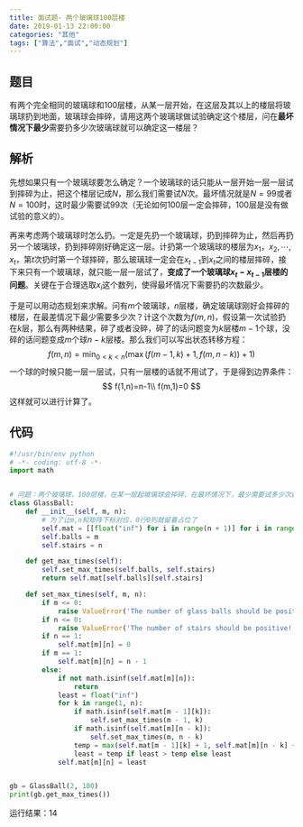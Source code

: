 ```yaml
---
title: 面试题- 两个玻璃球100层楼
date: 2019-01-13 22:00:00
categories: "其他"
tags: ["算法","面试","动态规划"]
---
```


## 题目 ##

有两个完全相同的玻璃球和100层楼，从某一层开始，在这层及其以上的楼层将玻璃球扔到地面，玻璃球会摔碎，请用这两个玻璃球做试验确定这个楼层，问在**最坏情况下最少**需要扔多少次玻璃球就可以确定这一楼层？

## 解析

先想如果只有一个玻璃球要怎么确定？一个玻璃球的话只能从一层开始一层一层试到摔碎为止，把这个楼层记成$N$，那么我们需要试$N$次。最坏情况就是$N=99$或者$N=100​$时，这时最少需要试99次（无论如何100层一定会摔碎，100层是没有做试验的意义的）。

再来考虑两个玻璃球时怎么扔。一定是先扔一个玻璃球，扔到摔碎为止，然后再扔另一个玻璃球，扔到摔碎刚好确定这一层。计扔第一个玻璃球的楼层为$x_1，x_2,\cdots,x_t$，第$t$次扔时第一个球摔碎，那么玻璃球一定会在$x_{t-1}$到$x_t$之间的楼层摔碎，接下来只有一个玻璃球，就只能一层一层试了，**变成了一个玻璃球$x_t-x_{t-1}$层楼的问题**。关键在于合理选取$x_i$这个数列，使得最坏情况下需要扔的次数最少。

于是可以用动态规划来求解。问有$m$个玻璃球，$n$层楼，确定玻璃球刚好会摔碎的楼层，在最差情况下最少需要多少次？计这个次数为$f(m,n)$，假设第一次试验扔在$k$层，那么有两种结果，碎了或者没碎，碎了的话问题变为$k$层楼$m-1$个球，没碎的话问题变成$m$个球$n-k$层楼。那么我们可以写出状态转移方程：
$$
f(m,n)=\min_{0<k<n}{(\max{(f(m-1,k)+1,f(m,n-k))+1})}
$$
一个球的时候只能一层一层试，只有一层楼的话就不用试了，于是得到边界条件：
$$
f(1,n)=n-1\\
f(m,1)=0
$$
这样就可以进行计算了。

## 代码

```python
#!/usr/bin/env python
# -*- coding: utf-8 -*-
import math


# 问题：两个玻璃球，100层楼，在某一层起玻璃球会摔碎，在最坏情况下，最少需要试多少次就可以找到这个楼层？
class GlassBall:
    def __init__(self, m, n):
        # 为了让m,n和矩阵下标对应，0行0列就留着占位了
        self.mat = [[float("inf") for i in range(n + 1)] for i in range(m + 1)]
        self.balls = m
        self.stairs = n

    def get_max_times(self):
        self.set_max_times(self.balls, self.stairs)
        return self.mat[self.balls][self.stairs]

    def set_max_times(self, m, n):
        if m <= 0:
            raise ValueError('The number of glass balls should be positive!')
        if n <= 0:
            raise ValueError('The number of stairs should be positive!')
        if n == 1:
            self.mat[m][n] = 0
        if m == 1:
            self.mat[m][n] = n - 1
        else:
            if not math.isinf(self.mat[m][n]):
                return
            least = float("inf")
            for k in range(1, n):
                if math.isinf(self.mat[m - 1][k]):
                    self.set_max_times(m - 1, k)
                if math.isinf(self.mat[m][n - k]):
                    self.set_max_times(m, n - k)
                temp = max(self.mat[m - 1][k] + 1, self.mat[m][n - k] + 1)
                least = temp if least > temp else least
            self.mat[m][n] = least


gb = GlassBall(2, 100)
print(gb.get_max_times())
```

运行结果：14